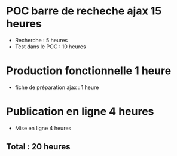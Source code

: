 # POC barre de recheche ajax 15 heures
- Recherche : 5 heures
- Test dans le POC : 10 heures
# Production fonctionnelle 1 heure
- fiche de préparation ajax : 1 heure
# Publication en ligne 4 heures
- Mise en ligne 4 heures

## Total : 20 heures